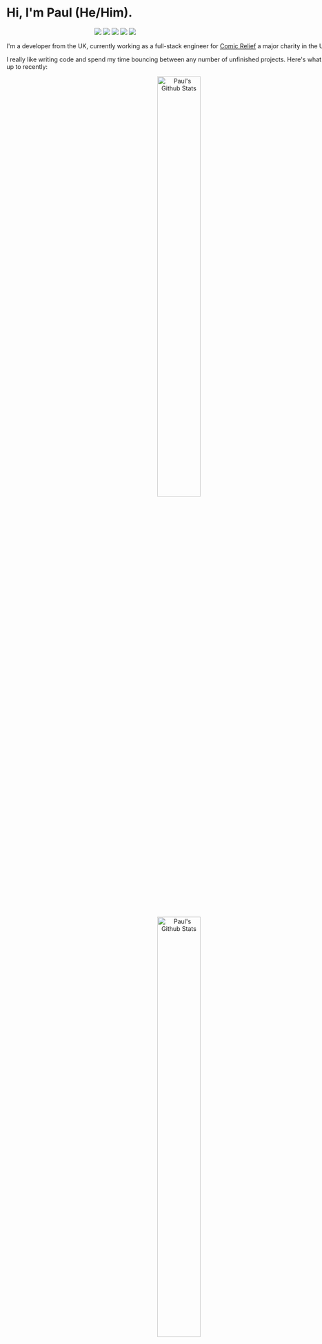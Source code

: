 # Hi, I'm Paul (He/Him).

<div align="center">
	<a href="mailto:paul@dolden.co.uk" style="text-decoration: none;">
		<img src="https://camo.githubusercontent.com/b070a7f6855dbf52729ec83a928c93e728f5245e24123a6547912acea3753899/68747470733a2f2f696d672e736869656c64732e696f2f7374617469632f76313f7374796c653d666f722d7468652d6261646765266d6573736167653d476d61696c26636f6c6f723d454134333335266c6f676f3d476d61696c266c6f676f436f6c6f723d464646464646266c6162656c3d">
	</a> 
	<a href="https://www.linkedin.com/in/pauldolden/" style="text-decoration: none;">
		<img src="https://camo.githubusercontent.com/12d696c039b7e718da27138d78a1a5e2dadcb331ad441652c1ce2df0d8f2ef41/68747470733a2f2f696d672e736869656c64732e696f2f7374617469632f76313f7374796c653d666f722d7468652d6261646765266d6573736167653d4c696e6b6564496e26636f6c6f723d304136364332266c6f676f3d4c696e6b6564496e266c6f676f436f6c6f723d464646464646266c6162656c3d">
	</a> 
	<a href="https://fosstodon.org/@pauldolden" style="text-decoration: none;">
		<img src="https://camo.githubusercontent.com/16d567b3e6912ef40cad45ea0792a0ecae39cf0e553d97050208f24ef0d19c4e/68747470733a2f2f696d672e736869656c64732e696f2f7374617469632f76313f7374796c653d666f722d7468652d6261646765266d6573736167653d4d6173746f646f6e26636f6c6f723d363336344646266c6f676f3d4d6173746f646f6e266c6f676f436f6c6f723d464646464646266c6162656c3d">
	</a> 
	<a href="https://www.twitter.com/pauldolden" style="text-decoration: none;">
		<img src="https://camo.githubusercontent.com/0bd066115a3d5d3b06c206ac73e483bc237e6ff7c61f9ba3262e683581de9718/68747470733a2f2f696d672e736869656c64732e696f2f7374617469632f76313f7374796c653d666f722d7468652d6261646765266d6573736167653d5477697474657226636f6c6f723d314441314632266c6f676f3d54776974746572266c6f676f436f6c6f723d464646464646266c6162656c3d">
	</a> 
	<a href="https://www.twitch.com/pauldolden" style="text-decoration: none;">
		<img src="https://camo.githubusercontent.com/dcf2628f2eefecb5cd4a450ff1297ed75ca8707ce19a2fd8d6dae14f13034564/68747470733a2f2f696d672e736869656c64732e696f2f7374617469632f76313f7374796c653d666f722d7468652d6261646765266d6573736167653d54776974636826636f6c6f723d393134364646266c6f676f3d547769746368266c6f676f436f6c6f723d464646464646266c6162656c3d">
	</a>
</div>
<div align="center" style="width: 800px;">
	<p align="left">
		I'm a developer from the UK, currently working as a full-stack engineer for <a href="https://comicrelief.com">Comic Relief</a> a major charity in the UK.
	</p>
	<p align="left">
		I really like writing code and spend my time bouncing between any number of unfinished projects. Here's what I've been up to recently:
	</p>
	<div align="center" style="width: 50%">
			<img style="width:50%" alt="Paul's Github Stats" src="https://github-readme-streak-stats.herokuapp.com/?user=pauldolden&theme=tokyonight&hide_border=true">
			<img style="width:50%" alt="Paul's Github Stats" src="https://github-readme-activity-graph.cyclic.app/graph?username=pauldolden&theme=tokyo-night&hide_border=true">
	</div>
	<p align="left">
		I enjoy working up and down the tech stack, be it front-end, back-end or ops. I love to learn and to experiment with new tools and technologies. Currently I'm working with these languages:
	</p>
	<div align="center">
		 <img style="height: 250px; display:inline-block;" alt="Paul's Top Languages" src="https://github-readme-stats.vercel.app/api/top-langs/?username=pauldolden&show_icons=true&theme=tokyonight&hide_border=true&langs_count=10&layout=compact">
		<img style="height:250px; display:inline-block; border-radius: 4.5px;" src="https://github-readme-stats.vercel.app/api/wakatime?username=pauldolden&theme=tokyonight&hide_border=true&langs_count=10&custom_title=Weekly+Stats">
</div>
